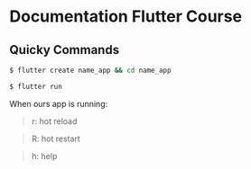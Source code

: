 # Documentation Flutter Course

## Quicky Commands 

```zsh
$ flutter create name_app && cd name_app
```

```zsh
$ flutter run
```

When ours app is running:
> r: hot reload

> R: hot restart

> h: help